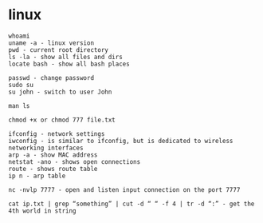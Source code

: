 # linux

    whoami
    uname -a - linux version 
    pwd - current root directory
    ls -la - show all files and dirs
    locate bash - show all bash places

    passwd - change password
    sudo su
    su john - switch to user John 

    man ls

    chmod +x or chmod 777 file.txt

    ifconfig - network settings
    iwconfig - is similar to ifconfig, but is dedicated to wireless networking interfaces
    arp -a - show MAC address
    netstat -ano - shows open connections 
    route - shows route table
    ip n - arp table
    
    nc -nvlp 7777 - open and listen input connection on the port 7777

    cat ip.txt | grep “something” | cut -d “ “ -f 4 | tr -d “:” - get the 4th world in string
